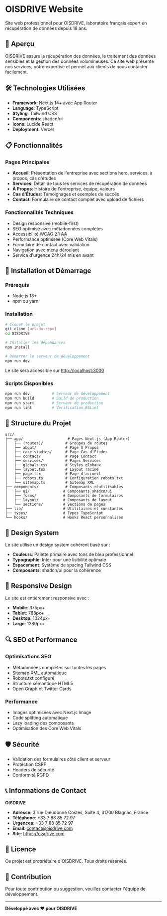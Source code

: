 # OISDRIVE Website

Site web professionnel pour OISDRIVE, laboratoire français expert en récupération de données depuis 18 ans.

## 🚀 Aperçu

OISDRIVE assure la récupération des données, le traitement des données sensibles et la gestion des données volumineuses. Ce site web présente nos services, notre expertise et permet aux clients de nous contacter facilement.

## 🛠️ Technologies Utilisées

- **Framework**: Next.js 14+ avec App Router
- **Language**: TypeScript
- **Styling**: Tailwind CSS
- **Components**: shadcn/ui
- **Icons**: Lucide React
- **Deployment**: Vercel

## 📋 Fonctionnalités

### Pages Principales
- **Accueil**: Présentation de l'entreprise avec sections hero, services, à propos, cas d'études
- **Services**: Détail de tous les services de récupération de données
- **À Propos**: Histoire de l'entreprise, équipe, valeurs
- **Cas d'Études**: Témoignages et exemples de succès
- **Contact**: Formulaire de contact complet avec upload de fichiers

### Fonctionnalités Techniques
- Design responsive (mobile-first)
- SEO optimisé avec métadonnées complètes
- Accessibilité WCAG 2.1 AA
- Performance optimisée (Core Web Vitals)
- Formulaire de contact avec validation
- Navigation avec menu déroulant
- Service d'urgence 24h/24 mis en avant

## 🚀 Installation et Démarrage

### Prérequis
- Node.js 18+ 
- npm ou yarn

### Installation
```bash
# Cloner le projet
git clone [url-du-repo]
cd OISDRIVE

# Installer les dépendances
npm install

# Démarrer le serveur de développement
npm run dev
```

Le site sera accessible sur [http://localhost:3000](http://localhost:3000)

### Scripts Disponibles
```bash
npm run dev          # Serveur de développement
npm run build        # Build de production
npm run start        # Serveur de production
npm run lint         # Vérification ESLint
```

## 📁 Structure du Projet

```
src/
├── app/                    # Pages Next.js (App Router)
│   ├── (routes)/          # Groupes de routes
│   ├── about/             # Page À Propos
│   ├── case-studies/      # Page Cas d'Études
│   ├── contact/           # Page Contact
│   ├── services/          # Pages Services
│   ├── globals.css        # Styles globaux
│   ├── layout.tsx         # Layout racine
│   ├── page.tsx           # Page d'accueil
│   ├── robots.ts          # Configuration robots.txt
│   └── sitemap.ts         # Sitemap XML
├── components/            # Composants réutilisables
│   ├── ui/               # Composants shadcn/ui
│   ├── forms/            # Composants de formulaires
│   ├── layout/           # Composants de layout
│   └── sections/         # Sections de pages
├── lib/                  # Utilitaires et constantes
├── types/                # Types TypeScript
└── hooks/                # Hooks React personnalisés
```

## 🎨 Design System

Le site utilise un design system cohérent basé sur :
- **Couleurs**: Palette primaire avec tons de bleu professionnel
- **Typographie**: Inter pour une lisibilité optimale
- **Espacement**: Système de spacing Tailwind CSS
- **Composants**: shadcn/ui pour la cohérence

## 📱 Responsive Design

Le site est entièrement responsive avec :
- **Mobile**: 375px+
- **Tablet**: 768px+
- **Desktop**: 1024px+
- **Large**: 1280px+

## 🔍 SEO et Performance

### Optimisations SEO
- Métadonnées complètes sur toutes les pages
- Sitemap XML automatique
- Robots.txt configuré
- Structure sémantique HTML5
- Open Graph et Twitter Cards

### Performance
- Images optimisées avec Next.js Image
- Code splitting automatique
- Lazy loading des composants
- Optimisation des Core Web Vitals

## 🛡️ Sécurité

- Validation des formulaires côté client et serveur
- Protection CSRF
- Headers de sécurité
- Conformité RGPD

## 📞 Informations de Contact

**OISDRIVE**
- **Adresse**: 3 rue Dieudonné Costes, Suite 4, 31700 Blagnac, France
- **Téléphone**: +33 7 88 85 72 97
- **Urgences**: +33 7 88 85 72 97
- **Email**: contact@oisdrive.com
- **Site**: https://oisdrive.com

## 📄 Licence

Ce projet est propriétaire d'OISDRIVE. Tous droits réservés.

## 🤝 Contribution

Pour toute contribution ou suggestion, veuillez contacter l'équipe de développement.

---

**Développé avec ❤️ pour OISDRIVE**